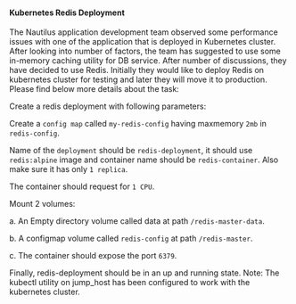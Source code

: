 #### Kubernetes Redis Deployment

The Nautilus application development team observed some performance issues with one of the application that is deployed in Kubernetes cluster. After looking into number of factors, the team has suggested to use some in-memory caching utility for DB service. After number of discussions, they have decided to use Redis. Initially they would like to deploy Redis on kubernetes cluster for testing and later they will move it to production. Please find below more details about the task:



Create a redis deployment with following parameters:

Create a `config map` called `my-redis-config` having maxmemory `2mb` in `redis-config`.

Name of the `deployment` should be `redis-deployment`, it should use `redis:alpine` image and container name should be `redis-container`. Also make sure it has only `1 replica`.

The container should request for `1 CPU`.

Mount 2 volumes:

a. An Empty directory volume called data at path `/redis-master-data`.

b. A configmap volume called `redis-config` at path `/redis-master`.

c. The container should expose the port `6379`.

Finally, redis-deployment should be in an up and running state.
Note: The kubectl utility on jump_host has been configured to work with the kubernetes cluster.